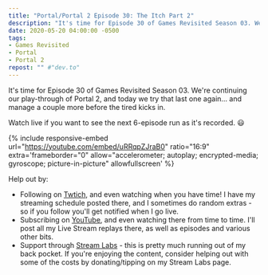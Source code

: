 ```yaml
---
title: "Portal/Portal 2 Episode 30: The Itch Part 2"
description: "It's time for Episode 30 of Games Revisited Season 03. We're continuing our play-through of Portal 2, and today we try that last one again&hellip; and manage a couple more before the tired kicks in."
date: 2020-05-20 04:00:00 -0500
tags:
- Games Revisited
- Portal
- Portal 2
repost: "" #"dev.to"
---
```


It's time for Episode 30 of Games Revisited Season 03. We're continuing our play-through of Portal 2, and today we try that last one again&hellip; and manage a couple more before the tired kicks in.

Watch live if you want to see the next 6-episode run as it's recorded. :smiley:
<!--more-->

{% include responsive-embed url="https://youtube.com/embed/uRRqpZJraB0" ratio="16:9" extra='frameborder="0" allow="accelerometer; autoplay; encrypted-media; gyroscope; picture-in-picture" allowfullscreen' %}

Help out by:
 * Following on [Twtich](https://twitch.tv/AnonJr_Live), and even watching when you have time! I have my streaming schedule posted there, and I sometimes do random extras - so if you follow you'll get notified when I go live.
 * Subscribing on [YouTube](http://www.youtube.com/channel/UCXafqhKHbkSUIrq0LAuu0tw), and even watching there from time to time. I'll post all my Live Stream replays there, as well as episodes and various other bits.
 * Support through [Stream Labs](https://streamlabs.com/anonjr_live) - this is pretty much running out of my back pocket. If you're enjoying the content, consider helping out with some of the costs by donating/tipping on my Stream Labs page.